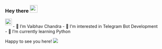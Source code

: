 ### Hey there <img src="https://media.giphy.com/media/hvRJCLFzcasrR4ia7z/giphy.gif" width="25px">
<a href="https://t.me/GreyWolfXD">
  <img align="left" alt="GreyWolfXD Telegram" width="22px" src="https://img.icons8.com/nolan/64/telegram-app.png" />
</a>
<br/>
- 👋 I’m Vaibhav Chandra
- 👀 I’m interested in Telegram Bot Development
- 🌱 I’m currently learning Python


<!---
TheGreyWolfXD/TheGreyWolfXD is a ✨ special ✨ repository because its `README.md` (this file) appears on your GitHub profile.
You can click the Preview link to take a look at your changes.
--->
Happy to see you here! ![](https://visitor-badge.glitch.me/badge?page_id=TheGreyWolfXD)
<br/>

<h2 align="center'>My GitHub Stats: 😎</h2>



